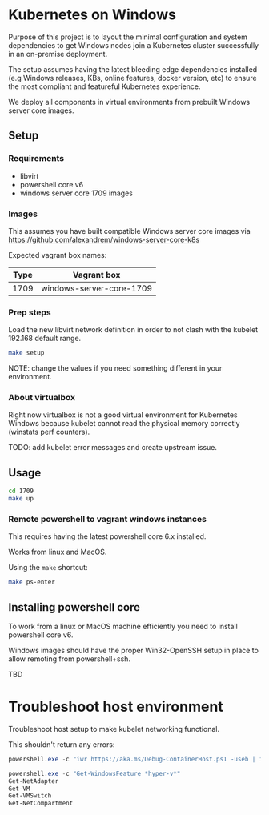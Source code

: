 # Kubernetes on Windows

Purpose of this project is to layout the minimal configuration and system dependencies to get Windows nodes join a Kubernetes cluster successfully in an on-premise deployment.

The setup assumes having the latest bleeding edge dependencies installed (e.g Windows releases, KBs, online features, docker version, etc) to ensure the most compliant and featureful Kubernetes experience.

We deploy all components in virtual environments from prebuilt Windows server core images.


## Setup

### Requirements

- libvirt
- powershell core v6
- windows server core 1709 images

### Images

This assumes you have built compatible Windows server core images via https://github.com/alexandrem/windows-server-core-k8s

Expected vagrant box names:

| Type | Vagrant box               |
| ---- | ------------------------- |
| 1709 | windows-server-core-1709

### Prep steps

Load the new libvirt network definition in order to not clash with the kubelet 192.168 default range.

```bash
make setup
```

NOTE: change the values if you need something different in your environment.


### About virtualbox

Right now virtualbox is not a good virtual environment for Kubernetes Windows because kubelet cannot read the physical memory correctly (winstats perf counters).

TODO: add kubelet error messages and create upstream issue.


## Usage

```bash
cd 1709
make up
```

### Remote powershell to vagrant windows instances

This requires having the latest powershell core 6.x installed.

Works from linux and MacOS.

Using the `make` shortcut:

```bash
make ps-enter
```

## Installing powershell core

To work from a linux or MacOS machine efficiently you need to install powershell core v6.

Windows images should have the proper Win32-OpenSSH setup in place to allow remoting from powershell+ssh.

TBD

# Troubleshoot host environment

Troubleshoot host setup to make kubelet networking functional.

This shouldn't return any errors:

```powershell
powershell.exe -c "iwr https://aka.ms/Debug-ContainerHost.ps1 -useb | iex"

powershell.exe -c "Get-WindowsFeature *hyper-v*"
Get-NetAdapter
Get-VM
Get-VMSwitch
Get-NetCompartment
```